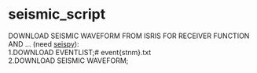 # seismic_script
DOWNLOAD SEISMIC WAVEFORM FROM ISRIS FOR RECEIVER FUNCTION AND ...  (need [seispy](https://github.com/xumi1993/seispy)):             
1.DOWNLOAD EVENTLIST;# event{stnm}.txt                          
2.DOWNLOAD SEISMIC WAVEFORM; 
